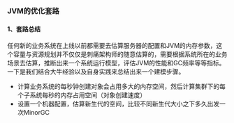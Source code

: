 ### JVM的优化套路

#### 1、套路总结

任何新的业务系统在上线以前都需要去估算服务器的配置和JVM的内存参数，这个容量与资源规划并不仅仅是刺痛架构师的随意估算的，需要根据系统所在的业务场景去估算，推断出来一个系统运行模型，评估JVM的性能和GC频率等等指标。一下是我们结合大牛经验以及自身实践来总结出来一个建模步骤。

- 计算业务系统的每秒钟创建对象会占用多大的内存空间，然后计算集群下的每个子系统每秒的内存占用空间（对象创建速度）
- 设置一个机器配置，估算新生代的空间，比较不同新生代大小之下多久出发一次MinorGC